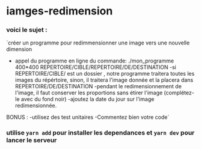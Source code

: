 # iamges-redimension

### voici le sujet :  
`créer un programme pour redimmensionner une image vers une nouvelle dimension 
- appel du programme en ligne du commande: ./mon_programme 400*400 
REPERTOIRE/CIBLE/REPERTOIRE/DE/DESTINATION
-si REPERTOIRE/CIBLE/ est un dossier , notre programme traitera toutes les images du répértoire, sinon, il traitera l'image donnée et la placera dans REPERTOIRE/DE/DESTINATION 
-pendant le redimensionnement de l'image, il faut conserver les proportions sans étirer l'image (complétez-le avec du fond noir) 
-ajoutez la date du jour sur l'image redimensionnée. 

BONUS : 
-utilisez des test unitaires
-Commentez bien votre code`  

### utilise `yarn add` pour installer les dependances et `yarn dev` pour lancer le serveur  
